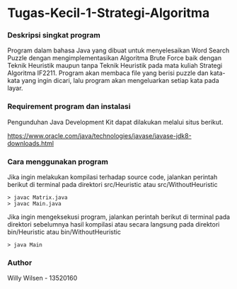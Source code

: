# Tugas-Kecil-1-Strategi-Algoritma

### Deskripsi singkat program

Program dalam bahasa Java yang dibuat untuk menyelesaikan Word Search Puzzle dengan mengimplementasikan Algoritma Brute Force baik dengan Teknik Heuristik maupun tanpa Teknik Heuristik pada mata kuliah Strategi Algoritma IF2211. Program akan membaca file yang berisi puzzle dan kata-kata yang ingin dicari, lalu program akan mengeluarkan setiap kata pada layar.

### Requirement program dan instalasi

Pengunduhan Java Development Kit dapat dilakukan melalui situs berikut.

https://www.oracle.com/java/technologies/javase/javase-jdk8-downloads.html

### Cara menggunakan program

Jika ingin melakukan kompilasi terhadap source code, jalankan perintah berikut di terminal pada direktori src/Heuristic atau src/WithoutHeuristic
```
> javac Matrix.java
> javac Main.java
```
Jika ingin mengeksekusi program, jalankan perintah berikut di terminal pada direktori sebelumnya hasil kompilasi atau secara langsung pada direktori bin/Heuristic atau bin/WithoutHeuristic
```
> java Main
```

### Author
Willy Wilsen - 13520160
